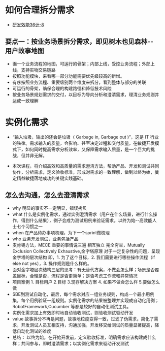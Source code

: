  # 如何合理拆分需求
 + <a href="https://xiayuenice163.github.io/book/source/36计/研发效能36计-8.pdf" >研发效能36计-8</a>
 ## 要点一：按业务场景拆分需求，即见树木也见森林-- 用户故事地图
+ 画一个业务流程的地图，可运行的骨架；内部上线，受控业务流程；外部上线，支持实物交易链路
+ 按照功能模块，来看哪一部分功能需要优先级较高的新增。
+ 有序按照业务流程、重要级别两个维度来拆分，看到整体与部分的关联
+ 可运行的骨架，确保合理的构建路径和降低技术风险
+ 按业务场景规划需求的交付，以目标为导向分析和澄清需求，理清业务规则并达成一致理解

# 实例化需求

+ “输入垃圾，输出的还会是垃圾（ Garbage in, Garbage out )”，这是 IT 行业的铁律。需求输入的质量，会影响、甚至决定过程和交付质量。在敏捷开发模式下，如何同时提高需求分析效率，又保障需求输入质量，是一个巨大的挑战，但并非无解。

+ 本次课程，将介绍高效和高质量的需求澄清方法，帮助产品、开发和测试共同协作，分析需求，定义验收标准，形成对需求的一致理解，做到以终为始，奠定精益敏捷落地成功的关键实践基础。

## 怎么去沟通，怎么去澄清需求
+ why 明显的事实不一定明显，错误拷贝
+ what 什么是实例化需求，通过实例澄清需求（用户在什么场景，进行什么操作，得到什么结果），例子会成为测试用例来验证需求。以终为始--高效能人士七个习惯之一
+ when 在产品待办事项梳理，为下一个sprint做梳理
+ who 业务开发测试，业务包括产品
+ 麦肯锡方法，MECE 重要的事情说三遍 相互独立 完全穷举，Mutually Exclusion Collectively Exhaustive,金字塔原理 对于一定复杂性的问题，呈现金字塔的层次结构 即，1. 为了这个目标，2. 我们需要进行哪些操作流程（if else not yes），3. 操作规则是什么样的。
+ 面对金字塔层次结构三层的思考：有无替代方案，不做会怎么样；场景是否覆盖目标，合理是否，流程是否更简单；是否考虑工作流和异常情况
+ 项目案例 1. 目标用户 2.目标 3.现存解决方案 4. 如果不做会怎么样 5.要做怎么做
+ SBE到测试自动化，最后，每个需求对应一组业务规则，构成一个最小用例集，每个用例验证一组规则。实例化需求的结果被整理并实现成自动化用例；RobotFramework,Cucumber 等都是较好的自动化测试工具。
+ 实例化需求加上有效即时地自动验收测试，则验收测试驱动开发
+ value 故事拆分不再是问题，故事地粒度变得一致，过滤了伪需求，简化了需求，开发测试人员互相支持，沟通加强，开发移交给测试的质量显著提高，降低自动化测试的难度
+ 总结： 以终为始，在开始开发前，定义验收标准，明确需求应该构建成什么样；共同参与，即时澄清需求；以实例化需求来驱动开发测试